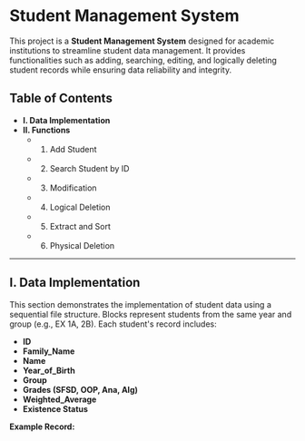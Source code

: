 # Student Management System

This project is a **Student Management System** designed for academic institutions to streamline student data management. It provides functionalities such as adding, searching, editing, and logically deleting student records while ensuring data reliability and integrity.

## Table of Contents
- **I. Data Implementation**
- **II. Functions**
  - 1. Add Student
  - 2. Search Student by ID
  - 3. Modification
  - 4. Logical Deletion
  - 5. Extract and Sort
  - 6. Physical Deletion


---

## I. Data Implementation

This section demonstrates the implementation of student data using a sequential file structure. Blocks represent students from the same year and group (e.g., EX 1A, 2B). Each student's record includes:

- **ID**  
- **Family_Name**  
- **Name**  
- **Year_of_Birth**  
- **Group**  
- **Grades (SFSD, OOP, Ana, Alg)**  
- **Weighted_Average**  
- **Existence Status**

**Example Record:**
